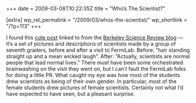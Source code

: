 +++
date = 2009-03-08T10:22:35Z
title = "Who’s The Scientist?"

[extra]
wp_rel_permalink = "/2009/03/whos-the-scientist/"
wp_shortlink = "/?p=113"
+++

I found this [cute post](http://ed.fnal.gov/projects/scientists/) linked to
from the [Berkeley Science Review
blog](http://sciencereview.dreamhosters.com/blog/) —  it’s a set of pictures
and descriptions of scientists made by a group of seventh graders, before and
after a visit to FermiLab. Before: “hair standing straight up and a mean
wicked laugh”. After: “Actually, scientists are normal people that lead normal
lives.” There must have been some orchestrated brainwashing on the visit they
went on, but I can’t fault the FermiLab folks for doing a little PR.  What
caught my eye was how most of the students drew scientists as being of their
own gender. In particular, most of the female students drew pictures of female
scientists. Certainly not what I’d have expected to have seen, but a pleasant
surprise.
